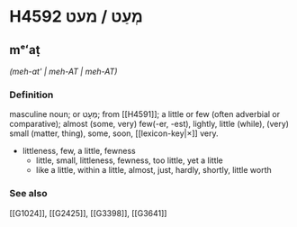 # H4592 מְעַט / מעט

## mᵉʻaṭ

_(meh-at' | meh-AT | meh-AT)_

### Definition

masculine noun; or מְעָט; from [[H4591]]; a little or few (often adverbial or comparative); almost (some, very) few(-er, -est), lightly, little (while), (very) small (matter, thing), some, soon, [[lexicon-key|×]] very.

- littleness, few, a little, fewness
    - little, small, littleness, fewness, too little, yet a little
    - like a little, within a little, almost, just, hardly, shortly, little worth
### See also

[[G1024]], [[G2425]], [[G3398]], [[G3641]]

